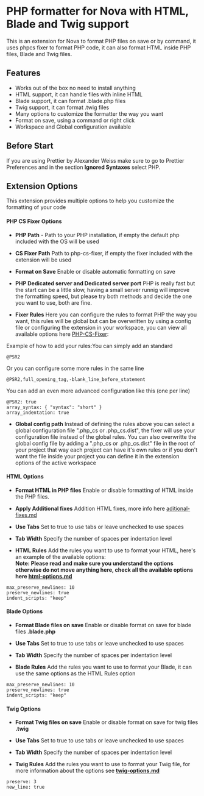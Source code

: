 # PHP formatter for Nova with HTML, Blade and Twig support

This is an extension for Nova to format PHP files on save or by command, it uses phpcs fixer to format PHP code, it can also format HTML inside PHP files, Blade and Twig files.

## Features

-   Works out of the box no need to install anything
-   HTML support, it can handle files with inline HTML
-   Blade support, it can format .blade.php files
-   Twig support, it can format .twig files
-   Many options to customize the formatter the way you want
-   Format on save, using a command or right click
-   Workspace and Global configuration available

## Before Start

If you are using Prettier by Alexander Weiss make sure to go to Prettier Preferences and in the section **Ignored Syntaxes** select PHP.

## Extension Options

This extension provides multiple options to help you customize the formatting of your code

#### PHP CS Fixer Options

- **PHP Path** - Path to your PHP installation, if empty the default php included with the OS will be used

- **CS Fixer Path** Path to php-cs-fixer, if empty the fixer included with the extension will be used

- **Format on Save** Enable or disable automatic formatting on save

- **PHP Dedicated server and Dedicated server port** PHP is really fast but the start can be a little slow, having a small server runnig will improve the formatting speed, but please try both methods and decide the one you want to use, both are fine.

- **Fixer Rules** Here you can configure the rules to format PHP the way you want, this rules will be global but can be overwritten by using a config file or configuring the extension in your workspace, you can view all available options here [PHP-CS-Fixer](https://github.com/FriendsOfPHP/PHP-CS-Fixer): 

Example of how to add your rules:You can simply add an standard

```
@PSR2
```

Or you can configure some more rules in the same line

```
@PSR2,full_opening_tag,-blank_line_before_statement
```

You can add an even more advanced configuration like this (one per line)

```
@PSR2: true
array_syntax: { "syntax": "short" }
array_indentation: true
```

- **Global config path** Instead of defining the rules above you can select a global configuration file ".php_cs or .php_cs.dist", the fixer will use your configuration file instead of the global rules. You can also overwritte the global config file by adding a ".php_cs or .php_cs.dist" file in the root of your project that way each project can have it's own rules or if you don't want the file inside your project you can define it in the extension options of the active workspace


#### HTML Options

- **Format HTML in PHP files** Enable or disable formatting of HTML inside the PHP files.

- **Apply Additional fixes** Addition HTML fixes, more info here [aditional-fixes.md](aditional-fixes.md)

- **Use Tabs** Set to true to use tabs or leave unchecked to use spaces

- **Tab Width** Specify the number of spaces per indentation level

- **HTML Rules** Add the rules you want to use to format your HTML, here's an example of the available options:  
**Note: Please read and make sure you understand the options otherwise do not move anything here, check all the available options here [html-options.md](html-options.md)**

```
max_preserve_newlines: 10
preserve_newlines: true
indent_scripts: "keep"
```


#### Blade Options

- **Format Blade files on save** Enable or disable format on save for blade files **.blade.php**

- **Use Tabs** Set to true to use tabs or leave unchecked to use spaces

- **Tab Width** Specify the number of spaces per indentation level

- **Blade Rules** Add the rules you want to use to format your Blade, it can use the same options as the HTML Rules option

```
max_preserve_newlines: 10
preserve_newlines: true
indent_scripts: "keep"
```


#### Twig Options

- **Format Twig files on save** Enable or disable format on save for twig files **.twig**

- **Use Tabs** Set to true to use tabs or leave unchecked to use spaces

- **Tab Width** Specify the number of spaces per indentation level

- **Twig Rules** Add the rules you want to use to format your Twig file, for more information about the options see **[twig-options.md](twig-options.md)**

```
preserve: 3
new_line: true
```
